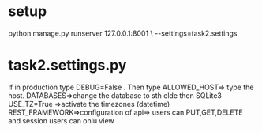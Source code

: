 # setup
python manage.py runserver 127.0.0.1:8001 \ --settings=task2.settings

# task2.settings.py
If in production type DEBUG=False .
Then type ALLOWED_HOST=> type the host.
DATABASES=>change the database to sth elde then SQLite3
USE_TZ=True =>activate the timezones (datetime)
REST_FRAMEWORK=>configuration of api=> users can PUT,GET,DELETE and session users can onlu view